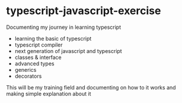 # typescript-javascript-exercise
Documenting my journey in learning typescript
- learning the basic of typescript 
- typescript compiler
- next generation of javascript and typescript 
- classes & interface 
- advanced types
- generics
- decorators

This will be my training field and documenting on how to it works and making simple explanation about it
